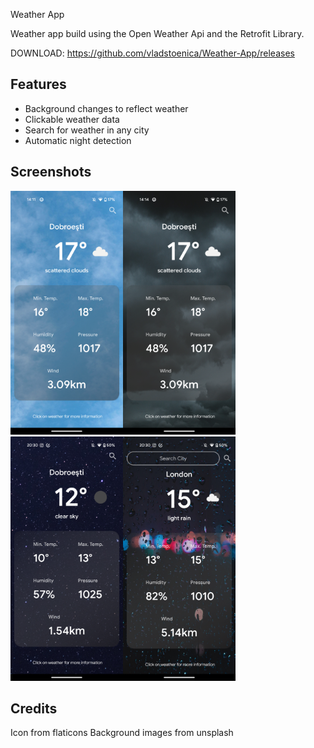 
Weather App

Weather app build using the Open Weather Api and the Retrofit Library.

DOWNLOAD: https://github.com/vladstoenica/Weather-App/releases


## Features

- Background changes to reflect weather
- Clickable weather data
- Search for weather in any city
- Automatic night detection


## Screenshots

<img src="/previews/ss1.png" width="180px"><img src="/previews/ss2.png" width="180px"><img src="/previews/ss3.png" width="180px"><img src="/previews/ss4.png" width="180px">


## Credits

Icon from flaticons
Background images from unsplash
